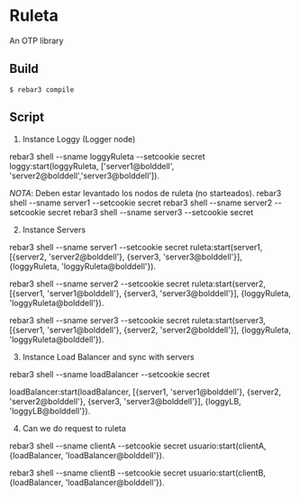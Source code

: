 Ruleta
=====

An OTP library

Build
-----

    $ rebar3 compile


Script
-------

1) Instance Loggy (Logger node)


rebar3 shell --sname loggyRuleta --setcookie secret
loggy:start(loggyRuleta, ['server1@bolddell', 'server2@bolddell','server3@bolddell']).

*NOTA*: Deben estar levantado los nodos de ruleta (no starteados).
    rebar3 shell --sname server1 --setcookie secret
    rebar3 shell --sname server2 --setcookie secret
    rebar3 shell --sname server3 --setcookie secret

2) Instance Servers

rebar3 shell --sname server1 --setcookie secret
ruleta:start(server1, [{server2, 'server2@bolddell'}, {server3, 'server3@bolddell'}], {loggyRuleta, 'loggyRuleta@bolddell'}).

rebar3 shell --sname server2 --setcookie secret
ruleta:start(server2, [{server1, 'server1@bolddell'}, {server3, 'server3@bolddell'}], {loggyRuleta, 'loggyRuleta@bolddell'}).

rebar3 shell --sname server3 --setcookie secret
ruleta:start(server3, [{server1, 'server1@bolddell'}, {server2, 'server2@bolddell'}], {loggyRuleta, 'loggyRuleta@bolddell'}).

3) Instance Load Balancer and sync with servers

rebar3 shell --sname loadBalancer --setcookie secret

loadBalancer:start(loadBalancer, [{server1, 'server1@bolddell'}, {server2, 'server2@bolddell'}, {server3, 'server3@bolddell'}], {loggyLB, 'loggyLB@bolddell'}).

4) Can we do request to ruleta

rebar3 shell --sname clientA --setcookie secret
usuario:start(clientA, {loadBalancer, 'loadBalancer@bolddell'}).

rebar3 shell --sname clientB --setcookie secret
usuario:start(clientB, {loadBalancer, 'loadBalancer@bolddell'}).